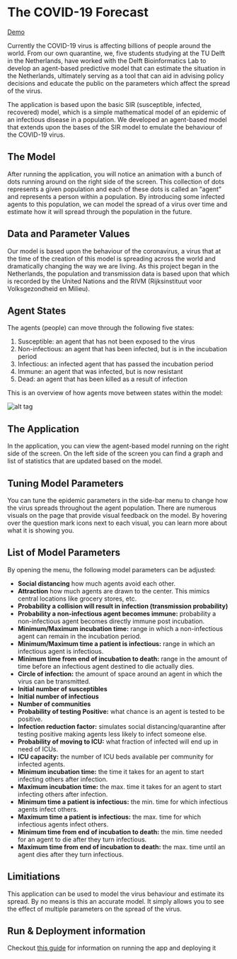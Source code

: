 # The COVID-19 Forecast
[Demo](https://covid-model.netlify.app/)


Currently the COVID-19 virus is affecting billions of people around the world. From our own quarantine, we, five students studying at the TU Delft in the Netherlands, have worked with the Delft Bioinformatics Lab to develop an agent-based predictive model that can estimate the situation in the Netherlands, ultimately serving as a tool that can aid in advising policy decisions and educate the public on the parameters which affect the spread of the virus.

The application is based upon the basic SIR (susceptible, infected, recovered) model, which is a simple mathematical model of an epidemic of an infectious disease in a population. We developed an agent-based model that extends upon the bases of the SIR model to emulate the behaviour of the COVID-19 virus. 

## The Model
After running the application, you will notice an animation with a bunch of dots running around on the right side of the screen. This collection of dots represents a given population and each of these dots is called an “agent” and represents a person within a population. By introducing some infected agents to this population, we can model the spread of a virus over time and estimate how it will spread through the population in the future.


## Data and Parameter Values

Our model is based upon the behaviour of the coronavirus, a virus that at the time of the creation of this model is spreading across the world and dramatically changing the way we are living. As this project began in the Netherlands, the population and transmission data is based upon that which is recorded by the United Nations and the RIVM (Rijksinstituut voor Volksgezondheid en Milieu).


## Agent States

The agents (people) can move through the following five states:
1. Susceptible: an agent that has not been exposed to the virus
2. Non-infectious: an agent that has been infected, but is in the incubation period
3. Infectious: an infected agent that has passed the incubation period
4. Immune: an agent that was infected, but is now resistant
5. Dead: an agent that has been killed as a result of infection

This is an overview of how agents move between states within the model:

![alt tag](https://gitlab.ewi.tudelft.nl/cse2000-software-project/2019-2020-q4/cluster-6/covid-19-modeling/covid-19-modeling/uploads/a25ad45321221d7dcd05c10b630f00ed/states_diagram.png)

## The Application

In the application, you can view the agent-based model running on the right side of the screen. On the left side of the screen you can find a graph and list of statistics that are updated based on the model.

## Tuning Model Parameters
You can tune the epidemic parameters in the side-bar menu to change how the virus spreads throughout the agent population. There are numerous visuals on the page that provide visual feedback on the model. By hovering over the question mark icons next to each visual, you can learn more about what it is showing you.


## List of Model Parameters

By opening the menu, the following model parameters can be adjusted:

* **Social distancing** how much agents avoid each other.
* **Attraction** how much agents are drawn to the center. This mimics central locations like grocery stores, etc.
* **Probability a collision will result in infection (transmission probability)**
* **Probability a non-infectious agent becomes immune:** probability a non-infectious agent becomes directly immune post incubation.
* **Minimum/Maximum incubation time:** range in which a non-infectious agent can remain in the incubation period.
* **Minimum/Maximum time a patient is infectious:** range in which an infectious agent is infectious.
* **Minimum time from end of incubation to death:** range in the amount of time before an infectious agent destined to die actually dies.
* **Circle of infection:** the amount of space around an agent in which the virus can be transmitted.
* **Initial number of susceptibles**
* **Initial number of infectious**
* **Number of communities**
* **Probability of testing Positive:** what chance is an agent is tested to be positive.
* **Infection reduction factor:** simulates social distancing/quarantine after testing positive making agents less likely to infect someone else.
* **Probability of moving to ICU:** what fraction of infected will end up in need of ICUs.
* **ICU capacity:** the number of ICU beds available per community for infected agents.
* **Minimum incubation time:** the time it takes for an agent to start infecting others after infection.
* **Maximum incubation time:** the max. time it takes for an agent to start infecting others after infection.
* **Minimum time a patient is infectious:** the min. time for which infectious agents infect others.
* **Maximum time a patient is infectious:** the max. time for which infectious agents infect others.
* **Minimum time from end of incubation to death:** the min. time needed for an agent to die after they turn infectious.
* **Maximum time from end of incubation to death:** the max. time until an agent dies after they turn infectious.

## Limitiations

This application can be used to model the virus behaviour and estimate its spread. By no means is this an accurate model. It simply allows you to see the effect of multiple parameters on the spread of the virus.

## Run & Deployment information
Checkout [this guide](./app/README.md) for information on running the app and deploying it

